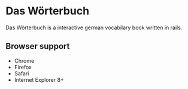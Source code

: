 # Das Wörterbuch

Das Wörterbuch is a interactive german vocabilary book written in rails.


## Browser support
* Chrome
* Firefox
* Safari
* Internet Explorer 8+